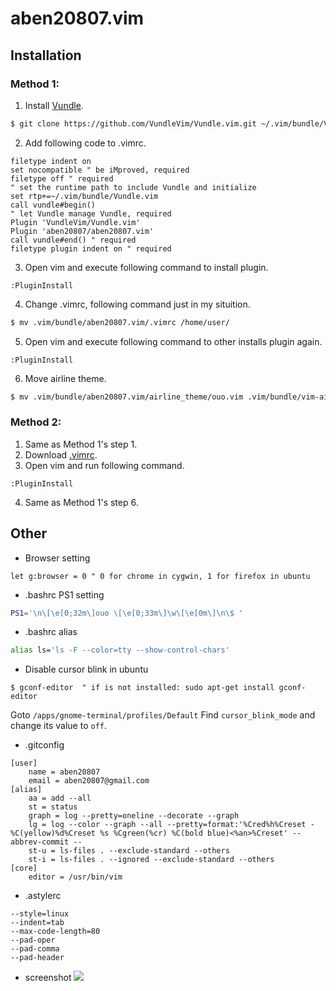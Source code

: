 aben20807.vim
===

## Installation
### Method 1:
1. Install [Vundle](https://github.com/VundleVim/Vundle.vim).

```sh
$ git clone https://github.com/VundleVim/Vundle.vim.git ~/.vim/bundle/Vundle.vim
```

2. Add following code to .vimrc.

```vim
filetype indent on
set nocompatible " be iMproved, required
filetype off " required
" set the runtime path to include Vundle and initialize
set rtp+=~/.vim/bundle/Vundle.vim
call vundle#begin()
" let Vundle manage Vundle, required
Plugin 'VundleVim/Vundle.vim'
Plugin 'aben20807/aben20807.vim'
call vundle#end() " required
filetype plugin indent on " required
```

3. Open vim and execute following command to install plugin.

```
:PluginInstall
```

4. Change .vimrc, following command just in my situition.

```sh
$ mv .vim/bundle/aben20807.vim/.vimrc /home/user/
```

5. Open vim and execute following command to other installs plugin again.

```
:PluginInstall
```

6. Move airline theme.

```sh
$ mv .vim/bundle/aben20807.vim/airline_theme/ouo.vim .vim/bundle/vim-airline-themes/autoload/airline/themes/
```

### Method 2:
1. Same as Method 1's step 1.
2. Download [.vimrc](https://github.com/aben20807/aben20807.vim/blob/master/.vimrc).
3. Open vim and run following command.

```
:PluginInstall
```

4. Same as Method 1's step 6.

## Other
+ Browser setting

```vim
let g:browser = 0 " 0 for chrome in cygwin, 1 for firefox in ubuntu
```

+ .bashrc PS1 setting

```sh
PS1='\n\[\e[0;32m\]ouo \[\e[0;33m\]\w\[\e[0m\]\n\$ '
```

+ .bashrc alias

```sh
alias ls='ls -F --color=tty --show-control-chars'
```

+ Disable cursor blink in ubuntu

```
$ gconf-editor  " if is not installed: sudo apt-get install gconf-editor
```

Goto `/apps/gnome-terminal/profiles/Default`
Find `cursor_blink_mode` and change its value to `off`.

+ .gitconfig

```
[user]
    name = aben20807
    email = aben20807@gmail.com
[alias]
    aa = add --all
    st = status
    graph = log --pretty=oneline --decorate --graph
    lg = log --color --graph --all --pretty=format:'%Cred%h%Creset -%C(yellow)%d%Creset %s %Cgreen(%cr) %C(bold blue)<%an>%Creset' --abbrev-commit --
    st-u = ls-files . --exclude-standard --others
    st-i = ls-files . --ignored --exclude-standard --others
[core]
    editor = /usr/bin/vim
```

+ .astylerc
```
--style=linux
--indent=tab
--max-code-length=80
--pad-oper
--pad-comma
--pad-header
```

+ screenshot
![](https://imgur.com/8aNemHB.png)
